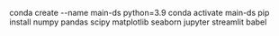 conda create --name main-ds python=3.9
conda activate main-ds
pip install numpy pandas scipy matplotlib seaborn jupyter streamlit babel
